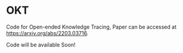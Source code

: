 # OKT
Code for Open-ended Knowledge Tracing, Paper can be accessed at https://arxiv.org/abs/2203.03716.

Code will be available Soon! 
